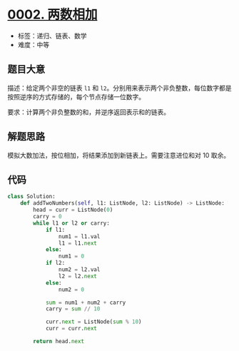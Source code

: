 # [0002. 两数相加](https://leetcode.cn/problems/add-two-numbers/)

- 标签：递归、链表、数学
- 难度：中等

## 题目大意

描述：给定两个非空的链表 `l1` 和 `l2`。分别用来表示两个非负整数，每位数字都是按照逆序的方式存储的，每个节点存储一位数字。

要求：计算两个非负整数的和，并逆序返回表示和的链表。

## 解题思路

模拟大数加法，按位相加，将结果添加到新链表上。需要注意进位和对 10 取余。

## 代码

```Python
class Solution:
    def addTwoNumbers(self, l1: ListNode, l2: ListNode) -> ListNode:
        head = curr = ListNode(0)
        carry = 0
        while l1 or l2 or carry:
            if l1:
                num1 = l1.val
                l1 = l1.next
            else:
                num1 = 0
            if l2:
                num2 = l2.val
                l2 = l2.next
            else:
                num2 = 0

            sum = num1 + num2 + carry
            carry = sum // 10

            curr.next = ListNode(sum % 10)
            curr = curr.next

        return head.next
```

